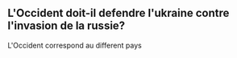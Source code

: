 ## L'Occident doit-il defendre l'ukraine contre l'invasion de la russie?

L'Occident correspond au different pays 